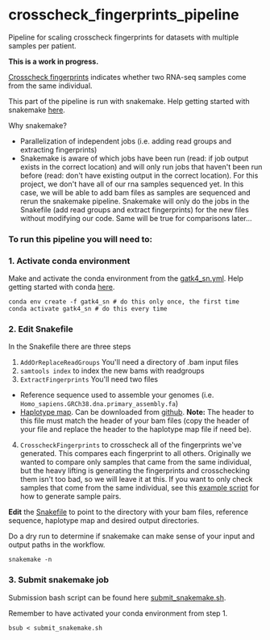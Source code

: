 # crosscheck_fingerprints_pipeline
Pipeline for scaling crosscheck fingerprints for datasets with multiple samples per patient. 

**This is a work in progress.** 

[Crosscheck fingerprints](https://gatk.broadinstitute.org/hc/en-us/articles/360037594711-CrosscheckFingerprints-Picard-) indicates whether two RNA-seq samples come from the same individual.

This part of the pipeline is run with snakemake. Help getting started with snakemake [here](https://github.com/Snitkin-Lab-Umich/Snakemake_setup).

Why snakemake? 
- Parallelization of independent jobs (i.e. adding read groups and extracting fingerprints) 
- Snakemake is aware of which jobs have been run (read: if job output exists in the correct location) and will only run jobs that haven't been run before (read: don't have existing output in the correct location). For this project, we don't have all of our rna samples sequenced yet. In this case, we will be able to add bam files as samples are sequenced and rerun the snakemake pipeline. Snakemake will only do the jobs in the Snakefile (add read groups and extract fingerprints) for the new files without modifying our code. Same will be true for comparisons later... 

### To run this pipeline you will need to: 
### 1. Activate conda environment
Make and activate the conda environment from the [gatk4_sn.yml](https://github.com/shoffm/crosscheck_fingerprints_pipeline/blob/main/gatk4_sn.yml). Help getting started with conda [here](https://github.com/Snitkin-Lab-Umich/Snakemake_setup#conda).
```
conda env create -f gatk4_sn # do this only once, the first time
conda activate gatk4_sn # do this every time
```
### 2. Edit Snakefile
In the Snakefile there are three steps 
1. `AddOrReplaceReadGroups` You'll need a directory of .bam input files
2. `samtools index` to index the new bams with readgroups
3. `ExtractFingerprints` You'll need two files
  - Reference sequence used to assemble your genomes (i.e. `Homo_sapiens.GRCh38.dna.primary_assembly.fa`) 
  - [Haplotype map](https://gatk.broadinstitute.org/hc/en-us/articles/360035531672-Haplotype-map-format). Can be downloaded from [github](https://github.com/naumanjaved/fingerprint_maps). **Note:** The header to this file must match the header of your bam files (copy the header of your file and replace the header to the haplotype map file if need be).
4. `CrosscheckFingerprints` to crosscheck all of the fingerprints we've generated. This compares each fingerprint to all others. Originally we wanted to compare only samples that came from the same individual, but the heavy lifting is generating the fingerprints and crosschecking them isn't too bad, so we will leave it at this. If you want to only check samples that come from the same individual, see this [example script](https://github.com/shoffm/crosscheck_fingerprints_pipeline/blob/main/generate_sample_pairs.R) for how to generate sample pairs. 

**Edit** the [Snakefile](https://github.com/shoffm/crosscheck_fingerprints_pipeline/blob/main/Snakefile) to point to the directory with your bam files, reference sequence, haplotype map and desired output directories. 

Do a dry run to determine if snakemake can make sense of your input and output paths in the workflow.
```
snakemake -n
```

### 3. Submit snakemake job 
Submission bash script can be found here [submit_snakemake.sh](https://github.com/shoffm/crosscheck_fingerprints_snakemake/blob/main/submit_snakemake.sh).

Remember to have activated your conda environment from step 1. 
```
bsub < submit_snakemake.sh
```

